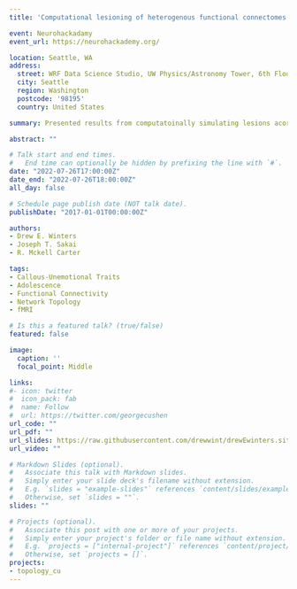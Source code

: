 ```yaml
---
title: 'Computational lesioning of heterogenous functional connectomes explains variance in adolescent callous-unemotional traits'

event: Neurohackadamy
event_url: https://neurohackademy.org/

location: Seattle, WA
address:
  street: WRF Data Science Studio, UW Physics/Astronomy Tower, 6th Floor, Campus Box 351570, 3910 15th Ave NE
  city: Seattle
  region: Washington
  postcode: '98195'
  country: United States

summary: Presented results from computatoinally simulating lesions acorss the functional connectome to predict CU traits. 

abstract: ""

# Talk start and end times.
#   End time can optionally be hidden by prefixing the line with `#`.
date: "2022-07-26T17:00:00Z"
date_end: "2022-07-26T18:00:00Z"
all_day: false

# Schedule page publish date (NOT talk date).
publishDate: "2017-01-01T00:00:00Z"

authors: 
- Drew E. Winters
- Joseph T. Sakai
- R. Mckell Carter

tags: 
- Callous-Unemotional Traits
- Adolescence
- Functional Connectivity
- Network Topology
- fMRI

# Is this a featured talk? (true/false)
featured: false

image:
  caption: ''
  focal_point: Middle

links:
#- icon: twitter
#  icon_pack: fab
#  name: Follow
#  url: https://twitter.com/georgecushen
url_code: ""
url_pdf: ""
url_slides: https://raw.githubusercontent.com/drewwint/drewEwinters.site/master/content/event/2022_esciences_washington/DWinters_NHA_poster.png
url_video: ""

# Markdown Slides (optional).
#   Associate this talk with Markdown slides.
#   Simply enter your slide deck's filename without extension.
#   E.g. `slides = "example-slides"` references `content/slides/example-slides.md`.
#   Otherwise, set `slides = ""`.
slides: ""

# Projects (optional).
#   Associate this post with one or more of your projects.
#   Simply enter your project's folder or file name without extension.
#   E.g. `projects = ["internal-project"]` references `content/project/deep-learning/index.md`.
#   Otherwise, set `projects = []`.
projects:
- topology_cu
---
```

